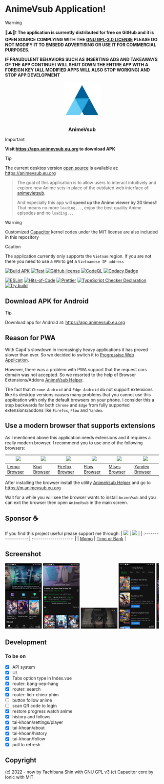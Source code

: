 # AnimeVsub Application!

> [!WARNING]
> 📢⚠️📌❗ **The application is currently distributed for free on GitHub and it is OPEN SOURCE COMPLYING WITH THE [GNU GPL-3.0 LICENSE](./LICENSE)
> PLEASE DO NOT MODIFY IT TO EMBEDD ADVERTISING OR USE IT FOR COMMERCIAL PURPOSES.**
>
> **IF FRAUDULENT BEHAVIORS SUCH AS INSERTING ADS AND TAKEAWAYS OF THE APP CONTINUE I WILL SHUT DOWN THE ENTIRE APP WITH A FOREIGN KEY (ALL MODIFIED APPS WILL ALSO STOP WORKING) AND STOP APP DEVELOPMENT**

<div style="text-align: center;">
   <img src="./meta/app_icon.svg" width="120px">
   <h1 style="font-size: 16px">AnimeVsub</h1>
</div>

> [!IMPORTANT]
> **Visit https://app.animevsub.eu.org to download APK**

> [!TIP]
> The current desktop version [open source](https://github.com/anime-vsub/desktop-web) is available at: https://animevsub.eu.org

> The goal of this application is to allow users to interact intuitively and explore new Anime sets in place of the outdated web interface of [animevietsub](https://animevietsub.pro).
>
> And especially this app will **speed up the Anime viewer by 20 times**!! That means no more `loading...`, enjoy the best quality Anime episodes and no `loading...`

> [!WARNING]
> Customized [Capacitor](https://github.com/ionic-team/capacitor) kernel codes under the MIT license are also included in this repository

> [!CAUTION]
> The application currently only supports the `Vietnam` region. If you are not there you need to use a `VPN` to get a `Vietnamese IP address`



[![Build APK](https://github.com/anime-vsub/app/actions/workflows/build-apk.yml/badge.svg)](https://github.com/anime-vsub/app/actions/workflows/build-apk.yml)
[![Test](https://github.com/anime-vsub/app/actions/workflows/test.yml/badge.svg)](https://github.com/anime-vsub/app/actions/workflows/test.yml) <!-- <img src="https://img.shields.io/github/v/release/anime-vsub/app?color=green&display_name=tag&label=APK"> -->
[![GitHub license](https://img.shields.io/github/license/anime-vsub/app)](https://github.com/anime-vsub/app/blob/main/LICENSE)
[![CodeQL](https://github.com/anime-vsub/app/actions/workflows/codeql.yml/badge.svg)](https://github.com/anime-vsub/app/actions/workflows/codeql.yml)
[![Codacy Badge](https://app.codacy.com/project/badge/Grade/e4c89bd638854ef088ad6933c582e455)](https://app.codacy.com/gh/anime-vsub/app/dashboard?utm_source=gh&utm_medium=referral&utm_content=&utm_campaign=Badge_grade)

[![ESLint](https://github.com/anime-vsub/app/actions/workflows/eslint.yml/badge.svg)](https://github.com/anime-vsub/app/actions/workflows/eslint.yml)
[![Hits-of-Code](https://hitsofcode.com/github/anime-vsub/desktop-web?branch=main)](https://hitsofcode.com/github/anime-vsub/app/view?branch=main)
[![Prettier](https://github.com/anime-vsub/app/actions/workflows/pretter.yml/badge.svg)](https://github.com/anime-vsub/app/actions/workflows/pretter.yml)
[![TypeScript Checker Declaration](https://github.com/anime-vsub/app/actions/workflows/typing.yml/badge.svg)](https://github.com/anime-vsub/app/actions/workflows/typing.yml)
[![Try build](https://github.com/anime-vsub/app/actions/workflows/try-build.yml/badge.svg)](https://github.com/anime-vsub/app/actions/workflows/try-build.yml)

## Download APK for Android

> [!TIP]
> Download app for Android at: https://app.animevsub.eu.org

## Reason for PWA

With Cap4's slowdown in increasingly heavy applications it has proved slower than ever. So we decided to switch it to [Progressive Web Application](https://web.dev/progressive-web-apps/).

However, there was a problem with PWA support that the request cors domain was not accepted. So we resorted to the help of Browser Extensions/Addons [AnimeVsub Helper](https://github.com/anime-vsub/extension-animevsub-helper).

The fact that `Chrome Android` and `Edge Android` do not support extensions like its desktop versions causes many problems that you cannot use this application with only the default browsers on your phone. I consider this a step backwards for both `Chrome` and `Edge` from fully supported extensions/addons like `Firefox`, `Flow` and `Yandex`.

## Use a modern browser that supports extensions

As I mentioned above this application needs extensions and it requires a really modern browser. I recommend you to use one of the following browsers:

| ![](https://play-lh.googleusercontent.com/d40s5qfJB2xs8DrBjNZTy659ynzG9dn-llx2L1_ZFO5uTZaeHKUIElyk03s3yaFGMWE=w240-h480-rw) | ![](https://kiwibrowser.com/wp-content/uploads/2019/09/cropped-Favicon-512x512-180x180.png) | ![](https://play-lh.googleusercontent.com/l6ftn6BTu7Kfe8OdE4Itrdw5bTRVO3F_mTZH8xDa-FHO4m-lZAXmz5GxkXTMhqcF_y0=w240-h480-rw) | ![](https://play-lh.googleusercontent.com/O_80i5pa9UsBQU25V28J3xqFZllGj-0trqPLvbSygG_5d7SXE-PxxiCJb7pNmATow_Fm=w240-h480-rw) | ![](https://play-lh.googleusercontent.com/kpsfGa5rdvPUPVgiyo3bN4G4TdRuf_YUtm5nK0MYEZlEUrgaptnOZ_K_m2IADFA1jQ=s48-rw) | ![](https://play-lh.googleusercontent.com/CAlpsF5mchuTP6mrEOZW2zXzJKBsVDYWc21K4XiaQKKoEuMhiABJjKWJBc3S6Ux-rY4=w240-h480-rw) |
| --------------------------------------------------------------------------------------------------------------------------- | ------------------------------------------------------------------------------------------- | --------------------------------------------------------------------------------------------------------------------------- | ---------------------------------------------------------------------------------------------------------------------------- | -------------------------------------------------------------------------------------------------------------------- | --------------------------------------------------------------------------------------------------------------------------- |
| [Lemur Browser](https://lemurbrowser.com/)                                                                                  | [Kiwi Browser](https://kiwibrowser.com/)                                                    | [Firefox Browser](https://www.mozilla.org/vi/firefox/browsers/mobile/)                                                      | [Flow Browser](https://play.google.com/store/apps/details?id=org.flow.browser&hl=en_US)                                      | [Mises Browser](https://www.mises.site/)                                                                             | [Yandex Browser](https://browser.yandex.com/beta/)                                                                          |

After installing the browser install the utility [AnimeVsub Helper](https://github.com/anime-vsub/extension-animevsub-helper) and go to https://m.animevsub.eu.org

Wait for a while you will see the browser wants to install `AnimeVsub` and you can exit the browser then open `AnimeVsub` in the main screen.

## Sponsor ☕

If you find this project useful please support me through:
| [<img src="https://user-images.githubusercontent.com/45375496/209764740-d202626d-4acd-4517-a5dc-e94993eeeb0a.png" width="80" />](https://me.momo.vn/tachibshin) | [<img src="https://user-images.githubusercontent.com/45375496/210380009-53fcdbb0-f6a4-4e7f-bfc9-e59938151805.png" width="80" />](https://anime-vsub.github.io/about/sponsors) |
| :------------------: | :--------------------: |
| [Momo](https://me.momo.vn/tachibshin) | [Timo or Bank](https://anime-vsub.github.io/about/sponsors) |

## Screenshot

<!--screenshot-->
<div style="overflow-x: scroll; white-space: nowrap">
   <a href="./meta/screenshoots/Screenshot_2022-10-05-22-28-37-000_git.shin.animevsub.jpg"><img src="./meta/screenshoots/Screenshot_2022-10-05-22-28-37-000_git.shin.animevsub.jpg" width="120px"></a>
<a href="./meta/screenshoots/Screenshot_2022-10-05-22-29-39-832_git.shin.animevsub.jpg"><img src="./meta/screenshoots/Screenshot_2022-10-05-22-29-39-832_git.shin.animevsub.jpg" width="120px"></a>
<a href="./meta/screenshoots/Screenshot_2022-10-05-22-29-57-310_git.shin.animevsub.jpg"><img src="./meta/screenshoots/Screenshot_2022-10-05-22-29-57-310_git.shin.animevsub.jpg" width="120px"></a>
<a href="./meta/screenshoots/Screenshot_2022-10-05-22-31-48-569_git.shin.animevsub.jpg"><img src="./meta/screenshoots/Screenshot_2022-10-05-22-31-48-569_git.shin.animevsub.jpg" width="120px"></a>
<a href="./meta/screenshoots/Screenshot_2022-10-05-22-32-00-161_git.shin.animevsub.jpg"><img src="./meta/screenshoots/Screenshot_2022-10-05-22-32-00-161_git.shin.animevsub.jpg" width="120px"></a>
<a href="./meta/screenshoots/Screenshot_2022-10-05-22-32-11-722_git.shin.animevsub.jpg"><img src="./meta/screenshoots/Screenshot_2022-10-05-22-32-11-722_git.shin.animevsub.jpg" width="120px"></a>
<a href="./meta/screenshoots/Screenshot_2022-10-05-22-33-12-869_git.shin.animevsub.jpg"><img src="./meta/screenshoots/Screenshot_2022-10-05-22-33-12-869_git.shin.animevsub.jpg" width="120px"></a>
<a href="./meta/screenshoots/Screenshot_2022-10-06-07-26-11-027_git.shin.animevsub.jpg"><img src="./meta/screenshoots/Screenshot_2022-10-06-07-26-11-027_git.shin.animevsub.jpg" width="120px"></a>
<a href="./meta/screenshoots/Screenshot_2022-10-06-07-26-15-284_git.shin.animevsub.jpg"><img src="./meta/screenshoots/Screenshot_2022-10-06-07-26-15-284_git.shin.animevsub.jpg" width="120px"></a>
<a href="./meta/screenshoots/Screenshot_2022-10-13-17-09-06-063_git.shin.animevsub.jpg"><img src="./meta/screenshoots/Screenshot_2022-10-13-17-09-06-063_git.shin.animevsub.jpg" width="120px"></a>
<a href="./meta/screenshoots/Screenshot_2022-10-13-17-09-13-504_git.shin.animevsub.jpg"><img src="./meta/screenshoots/Screenshot_2022-10-13-17-09-13-504_git.shin.animevsub.jpg" width="120px"></a>
</div>
<!--/screenshot-->

## Development

### To be on

- [x] API system
- [x] UI
- [x] Tabs option type in Index.vue
- [x] router: bang-xep-hang
- [x] router: search
- [x] router: lich-chieu-phim
- [ ] button follow anime
- [ ] scan QR code to login
- [x] restore progress watch anime
- [x] history and follows
- [x] tai-khoan/settings/player
- [x] tai-khoan/about
- [x] tai-khoan/history
- [x] tai-khoan/follow
- [x] pull to refresh

## Copyright
(c) 2022 - now by Tachibana Shin with GNU GPL v3
(c) Capacitor core by Ionic with MIT 
